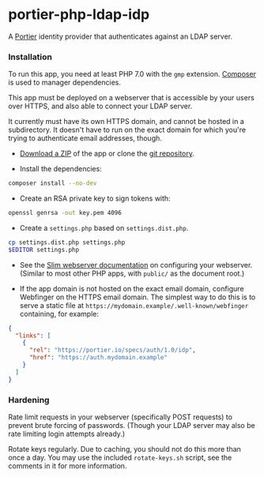 # portier-php-ldap-idp

A [Portier] identity provider that authenticates against an LDAP server.

 [Portier]: https://portier.github.io/

### Installation

To run this app, you need at least PHP 7.0 with the `gmp` extension. [Composer]
is used to manager dependencies.

This app must be deployed on a webserver that is accessible by your users over
HTTPS, and also able to connect your LDAP server.

It currently must have its own HTTPS domain, and cannot be hosted in a
subdirectory. It doesn't have to run on the exact domain for which you're trying
to authenticate email addresses, though.

 - [Download a ZIP] of the app or clone the [git repository].

 - Install the dependencies:

```bash
composer install --no-dev
```

 - Create an RSA private key to sign tokens with:

```bash
openssl genrsa -out key.pem 4096
```

 - Create a `settings.php` based on `settings.dist.php`.

```bash
cp settings.dist.php settings.php
$EDITOR settings.php
```

 - See the [Slim webserver documentation] on configuring your webserver.
   (Similar to most other PHP apps, with `public/` as the document root.)

 - If the app domain is not hosted on the exact email domain, configure
   Webfinger on the HTTPS email domain. The simplest way to do this is to serve
   a static file at `https://mydomain.example/.well-known/webfinger` containing,
   for example:

```json
{
  "links": [
    {
      "rel": "https://portier.io/specs/auth/1.0/idp",
      "href": "https://auth.mydomain.example"
    }
  ]
}
```

 [Composer]: https://getcomposer.org/
 [Download a ZIP]: https://github.com/portier/portier-php-ldap-idp/archive/master.zip
 [git repository]: https://github.com/portier/portier-php-ldap-idp
 [Slim webserver documentation]: https://www.slimframework.com/docs/start/web-servers.html

### Hardening

Rate limit requests in your webserver (specifically POST requests) to prevent
brute forcing of passwords. (Though your LDAP server may also be rate limiting
login attempts already.)

Rotate keys regularly. Due to caching, you should not do this more than once a
day. You may use the included `rotate-keys.sh` script, see the comments in it
for more information.

